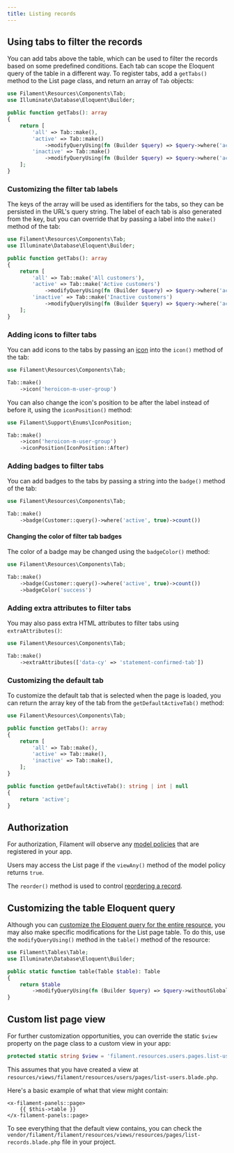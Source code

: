 ```yaml
---
title: Listing records
---
```


## Using tabs to filter the records

You can add tabs above the table, which can be used to filter the records based on some predefined conditions. Each tab can scope the Eloquent query of the table in a different way. To register tabs, add a `getTabs()` method to the List page class, and return an array of `Tab` objects:

```php
use Filament\Resources\Components\Tab;
use Illuminate\Database\Eloquent\Builder;

public function getTabs(): array
{
    return [
        'all' => Tab::make(),
        'active' => Tab::make()
            ->modifyQueryUsing(fn (Builder $query) => $query->where('active', true)),
        'inactive' => Tab::make()
            ->modifyQueryUsing(fn (Builder $query) => $query->where('active', false)),
    ];
}
```

### Customizing the filter tab labels

The keys of the array will be used as identifiers for the tabs, so they can be persisted in the URL's query string. The label of each tab is also generated from the key, but you can override that by passing a label into the `make()` method of the tab:

```php
use Filament\Resources\Components\Tab;
use Illuminate\Database\Eloquent\Builder;

public function getTabs(): array
{
    return [
        'all' => Tab::make('All customers'),
        'active' => Tab::make('Active customers')
            ->modifyQueryUsing(fn (Builder $query) => $query->where('active', true)),
        'inactive' => Tab::make('Inactive customers')
            ->modifyQueryUsing(fn (Builder $query) => $query->where('active', false)),
    ];
}
```

### Adding icons to filter tabs

You can add icons to the tabs by passing an [icon](https://blade-ui-kit.com/blade-icons?set=1#search) into the `icon()` method of the tab:

```php
use Filament\Resources\Components\Tab;

Tab::make()
    ->icon('heroicon-m-user-group')
```

You can also change the icon's position to be after the label instead of before it, using the `iconPosition()` method:

```php
use Filament\Support\Enums\IconPosition;

Tab::make()
    ->icon('heroicon-m-user-group')
    ->iconPosition(IconPosition::After)
```

### Adding badges to filter tabs

You can add badges to the tabs by passing a string into the `badge()` method of the tab:

```php
use Filament\Resources\Components\Tab;

Tab::make()
    ->badge(Customer::query()->where('active', true)->count())
```

#### Changing the color of filter tab badges

The color of a badge may be changed using the `badgeColor()` method:

```php
use Filament\Resources\Components\Tab;

Tab::make()
    ->badge(Customer::query()->where('active', true)->count())
    ->badgeColor('success')
```

### Adding extra attributes to filter tabs

You may also pass extra HTML attributes to filter tabs using `extraAttributes()`:

```php
use Filament\Resources\Components\Tab;

Tab::make()
    ->extraAttributes(['data-cy' => 'statement-confirmed-tab'])
```

### Customizing the default tab

To customize the default tab that is selected when the page is loaded, you can return the array key of the tab from the `getDefaultActiveTab()` method:

```php
use Filament\Resources\Components\Tab;

public function getTabs(): array
{
    return [
        'all' => Tab::make(),
        'active' => Tab::make(),
        'inactive' => Tab::make(),
    ];
}

public function getDefaultActiveTab(): string | int | null
{
    return 'active';
}
```

## Authorization

For authorization, Filament will observe any [model policies](https://laravel.com/docs/authorization#creating-policies) that are registered in your app.

Users may access the List page if the `viewAny()` method of the model policy returns `true`.

The `reorder()` method is used to control [reordering a record](#reordering-records).

## Customizing the table Eloquent query

Although you can [customize the Eloquent query for the entire resource](getting-started#customizing-the-resource-eloquent-query), you may also make specific modifications for the List page table. To do this, use the `modifyQueryUsing()` method in the `table()` method of the resource:

```php
use Filament\Tables\Table;
use Illuminate\Database\Eloquent\Builder;

public static function table(Table $table): Table
{
    return $table
        ->modifyQueryUsing(fn (Builder $query) => $query->withoutGlobalScopes());
}
```

## Custom list page view

For further customization opportunities, you can override the static `$view` property on the page class to a custom view in your app:

```php
protected static string $view = 'filament.resources.users.pages.list-users';
```

This assumes that you have created a view at `resources/views/filament/resources/users/pages/list-users.blade.php`.

Here's a basic example of what that view might contain:

```blade
<x-filament-panels::page>
    {{ $this->table }}
</x-filament-panels::page>
```

To see everything that the default view contains, you can check the `vendor/filament/filament/resources/views/resources/pages/list-records.blade.php` file in your project.
